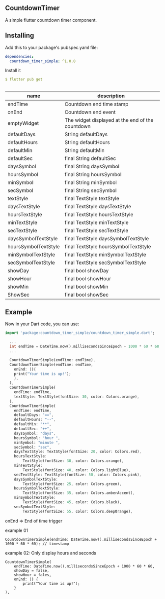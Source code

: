 ## CountdownTimer
A simple flutter countdown timer component.

## Installing
Add this to your package's pubspec.yaml file:
```yaml
dependencies:
  countdown_timer_simple: ^1.0.0
```
Install it
```yaml
$ flutter pub get
```
##
| name                       | description                                                                                                                                                            |
| ------------------------- | ------------------------------------------------------------- |
| endTime                   | Countdown end time stamp                                      |
| onEnd                     | Countdown end event                                           |
| emptyWidget               | The widget displayed at the end of the countdown              |
| defaultDays               | String defaultDays                                            |
| defaultHours              | String defaultHours                                           |
| defaultMin                | String defaultMin                                             |
| defaultSec                | final String defaultSec                                       |
| daysSymbol                | final String daysSymbol                                       |
| hoursSymbol               | final String hoursSymbol                                      |
| minSymbol                 | final String minSymbol                                        |
| secSymbol                 | final String secSymbol                                        |
| textStyle                 | final TextStyle textStyle                                     |
| daysTextStyle             | final TextStyle daysTextStyle                                 |
| hoursTextStyle            | final TextStyle hoursTextStyle                                |
| minTextStyle              | final TextStyle minTextStyle                                  |
| secTextStyle              | final TextStyle secTextStyle                                  |
| daysSymbolTextStyle       | final TextStyle daysSymbolTextStyle                           |
| hoursSymbolTextStyle      | final TextStyle hoursSymbolTextStyle                          |
| minSymbolTextStyle        | final TextStyle minSymbolTextStyle                            |
| secSymbolTextStyle        | final TextStyle secSymbolTextStyle                            |
| showDay                   | final bool showDay                                            |
| showHour                  | final bool showHour                                           |
| showMin                   | final bool showMin                                            |
| ShowSec                   | final bool showSec                                            |


## Example
Now in your Dart code, you can use:
```dart
import 'package:countdown_timer_simple/countdown_timer_simple.dart';

  ...
  int endTime = DateTime.now().millisecondsSinceEpoch + 1000 * 60 * 60;
  ...

  CountdownTimerSimple(endTime: endTime),
  CountdownTimerSimple(endTime: endTime,
    onEnd: (){
    print("Your time is up!");
    },
  ),
  CountdownTimerSimple(
    endTime: endTime,
    textStyle: TextStyle(fontSize: 30, color: Colors.orange),
  ),
  CountdownTimerSimple(
    endTime: endTime,
    defaultDays: "==",
    defaultHours: "--",
    defaultMin: "**",
    defaultSec: "++",
    daysSymbol: "days",
    hoursSymbol: "hour ",
    minSymbol: "minute ",
    secSymbol: "sec",
    daysTextStyle: TextStyle(fontSize: 20, color: Colors.red),
    hoursTextStyle:
        TextStyle(fontSize: 30, color: Colors.orange),
    minTextStyle:
        TextStyle(fontSize: 40, color: Colors.lightBlue),
    secTextStyle: TextStyle(fontSize: 50, color: Colors.pink),
    daysSymbolTextStyle:
        TextStyle(fontSize: 25, color: Colors.green),
    hoursSymbolTextStyle:
        TextStyle(fontSize: 35, color: Colors.amberAccent),
    minSymbolTextStyle:
        TextStyle(fontSize: 45, color: Colors.black),
    secSymbolTextStyle:
        TextStyle(fontSize: 55, color: Colors.deepOrange),
```

onEnd => End of time trigger

example 01
```
CountdownTimerSimple(endTime: DateTime.now().millisecondsSinceEpoch + 1000 * 60 * 60); // timestamp
```

example 02: Only display hours and seconds
```
CountdownTimerSimple(
    endTime: DateTime.now().millisecondsSinceEpoch + 1000 * 60 * 60,
    showDay = false,
    showHour = fales,
    onEnd: () {
        print("Your time is up!");
    }    
),
```
